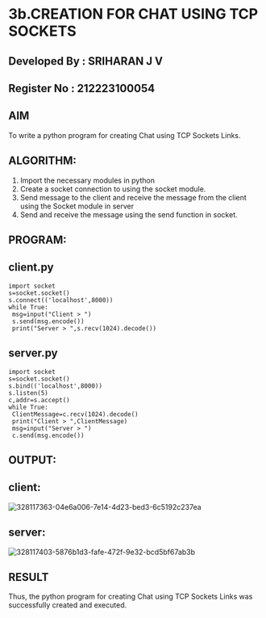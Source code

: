 # 3b.CREATION FOR CHAT USING TCP SOCKETS

## Developed By : SRIHARAN J V
## Register No  : 212223100054

## AIM
To write a python program for creating Chat using TCP Sockets Links.
## ALGORITHM:
1. Import the necessary modules in python
2. Create a socket connection to using the socket module.
3. Send message to the client and receive the message from the client using the Socket module in
 server
4. Send and receive the message using the send function in socket.
## PROGRAM:

## client.py
```
import socket
s=socket.socket()
s.connect(('localhost',8000))
while True:
 msg=input("Client > ")
 s.send(msg.encode())
 print("Server > ",s.recv(1024).decode())
 ```

## server.py
```
import socket
s=socket.socket()
s.bind(('localhost',8000))
s.listen(5)
c,addr=s.accept()
while True:
 ClientMessage=c.recv(1024).decode()
 print("Client > ",ClientMessage)
 msg=input("Server > ")
 c.send(msg.encode())
 ```
## OUTPUT:
## client:
![328117363-04e6a006-7e14-4d23-bed3-6c5192c237ea](https://github.com/sriharan23000516/3b_CHAT_USING_TCP_SOCKETS/assets/139841769/0775ecbf-c3d0-47d0-b7a6-7c3d85573092)

## server:
![328117403-5876b1d3-fafe-472f-9e32-bcd5bf67ab3b](https://github.com/sriharan23000516/3b_CHAT_USING_TCP_SOCKETS/assets/139841769/fb704064-9e11-4d75-afee-d68ab518d3c1)


## RESULT
Thus, the python program for creating Chat using TCP Sockets Links was successfully 
created and executed.
